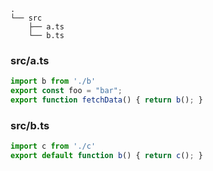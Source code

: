```text
.
└── src
    ├── a.ts
    └── b.ts
```
### src/a.ts

```ts
import b from './b'
export const foo = "bar";
export function fetchData() { return b(); }

```
### src/b.ts

```ts
import c from './c'
export default function b() { return c(); }

```
